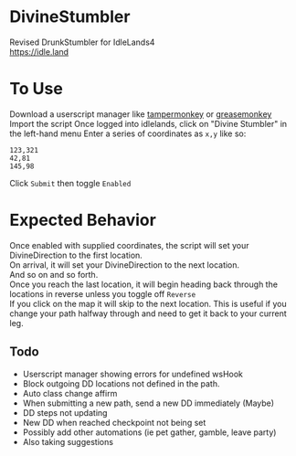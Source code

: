 # DivineStumbler
Revised DrunkStumbler for IdleLands4   
https://idle.land

# To Use
Download a userscript manager like [tampermonkey](https://www.tampermonkey.net/) or [greasemonkey](https://www.greasespot.net/)
Import the script
Once logged into idlelands, click on "Divine Stumbler" in the left-hand menu
Enter a series of coordinates as `x,y` like so:
```
123,321
42,81
145,98
```
Click `Submit` then toggle `Enabled`

# Expected Behavior
Once enabled with supplied coordinates, the script will set your DivineDirection to the first location.  
On arrival, it will set your DivineDirection to the next location.  
And so on and so forth.  
Once you reach the last location, it will begin heading back through the locations in reverse unless you toggle off `Reverse`  
If you click on the map it will skip to the next location. This is useful if you change your path halfway through and need to get it back to your current leg.

## Todo
- Userscript manager showing errors for undefined wsHook
- Block outgoing DD locations not defined in the path.
- Auto class change affirm
- When submitting a new path, send a new DD immediately (Maybe)
- DD steps not updating
- New DD when reached checkpoint not being set
- Possibly add other automations (ie pet gather, gamble, leave party)
- Also taking suggestions
